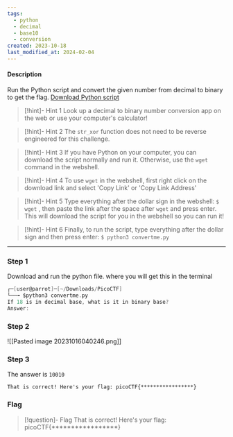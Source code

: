 ```yaml
---
tags:
  - python
  - decimal
  - base10
  - conversion
created: 2023-10-18
last_modified_at: 2024-02-04
---
```

#### Description
Run the Python script and convert the given number from decimal to binary to get the flag. [Download Python script](https://artifacts.picoctf.net/c/23/convertme.py)


> [!hint]- Hint 1
> Look up a decimal to binary number conversion app on the web or use your computer's calculator!

> [!hint]- Hint 2
> The `str_xor` function does not need to be reverse engineered for this challenge.

> [!hint]- Hint 3
> If you have Python on your computer, you can download the script normally and run it. Otherwise, use the `wget` command in the webshell.

> [!hint]- Hint 4
> To use `wget` in the webshell, first right click on the download link and select 'Copy Link' or 'Copy Link Address'

> [!hint]- Hint 5
> Type everything after the dollar sign in the webshell: `$ wget` , then paste the link after the space after `wget` and press enter. This will download the script for you in the webshell so you can run it!

> [!hint]- Hint 6
> Finally, to run the script, type everything after the dollar sign and then press enter: `$ python3 convertme.py`


---

### Step 1
Download and run the python file. where you will get this in the terminal
```c
┌─[user@parrot]─[~/Downloads/PicoCTF]
└──╼ $python3 convertme.py 
If 18 is in decimal base, what is it in binary base?
Answer:
```

### Step 2
![[Pasted image 20231016040246.png]]

### Step 3
The answer is `10010` 
```plaintext
That is correct! Here's your flag: picoCTF{*****************}
```

### Flag
> [!question]- Flag
> That is correct! Here's your flag: picoCTF{*****************}







